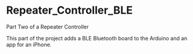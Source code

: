 # Repeater_Controller_BLE
Part Two of a Repeater Controller


This part of the project adds a BLE Bluetooth board to the Arduino and an app for an iPhone.
